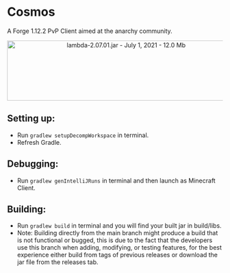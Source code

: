 # Cosmos
A Forge 1.12.2 PvP Client aimed at the anarchy community.

<p align="center">
    <a href="https://github.com/linustouchtips/cosmos/releases/download/1.0.0/cosmos-1.0.0.jar"><img alt="lambda-2.07.01.jar - July 1, 2021 - 12.0 Mb" src="https://github.com/Client-assets/cosmos/blob/main/Cosmos%20Download.png" width="540" height="140"></a>
</p>

## Setting up:
- Run `gradlew setupDecompWorkspace` in terminal.
- Refresh Gradle.

## Debugging:
- Run `gradlew genIntelliJRuns` in terminal and then launch as Minecraft Client.

## Building:
- Run `gradlew build` in terminal and you will find your built jar in build/libs.
- Note: Building directly from the main branch might produce a build that is not functional or bugged, this is due to the fact that the developers use this branch when adding, modifying, or testing features, for the best experience either build from tags of previous releases or download the jar file from the releases tab.
